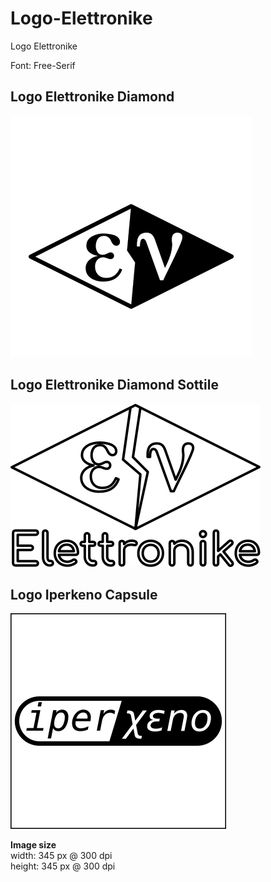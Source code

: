 # Logo-Elettronike
Logo Elettronike

Font: Free-Serif

## Logo Elettronike Diamond

![Logo Elettronike Diamond](
./ev-diamond/logo_elettronike_rombo_square.png
)

## Logo Elettronike Diamond Sottile

![Logo Elettronike Diamond Sottile](
./ev-diamond-sottile/Logo_Elettronike_Sottile_400x100.png
)

## Logo Iperkeno Capsule

![Logo Iperkeno Capsule](
./ix-capsule/logo-iperkeno-capsule.png
)

**Image size**   
width:  345 px @ 300 dpi   
height: 345 px @ 300 dpi   

